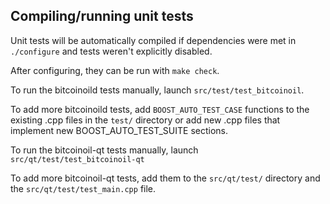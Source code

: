 Compiling/running unit tests
------------------------------------

Unit tests will be automatically compiled if dependencies were met in `./configure`
and tests weren't explicitly disabled.

After configuring, they can be run with `make check`.

To run the bitcoinoild tests manually, launch `src/test/test_bitcoinoil`.

To add more bitcoinoild tests, add `BOOST_AUTO_TEST_CASE` functions to the existing
.cpp files in the `test/` directory or add new .cpp files that
implement new BOOST_AUTO_TEST_SUITE sections.

To run the bitcoinoil-qt tests manually, launch `src/qt/test/test_bitcoinoil-qt`

To add more bitcoinoil-qt tests, add them to the `src/qt/test/` directory and
the `src/qt/test/test_main.cpp` file.
